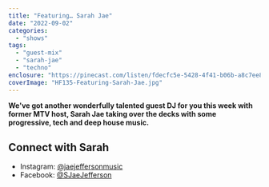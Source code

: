 ```yaml
---
title: "Featuring… Sarah Jae"
date: "2022-09-02"
categories: 
  - "shows"
tags: 
  - "guest-mix"
  - "sarah-jae"
  - "techno"
enclosure: "https://pinecast.com/listen/fdecfc5e-5428-4f41-b06b-a8c7ee82ad69.mp3 71179251 audio/mpeg "
coverImage: "HF135-Featuring-Sarah-Jae.jpg"
---
```


**We've got another wonderfully talented guest DJ for you this week with former MTV host, Sarah Jae taking over the decks with some progressive, tech and deep house music.**

## Connect with Sarah

- Instagram: [@jaejeffersonmusic](https://www.instagram.com/jaejeffersonmusic/)
- Facebook: [@SJaeJefferson](https://www.facebook.com/SJaeJefferson/)
